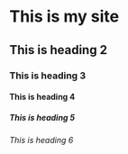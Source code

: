 # This is my site
## This is heading 2
### This is heading 3
#### This is heading 4
##### This is heading 5
###### This is heading 6
